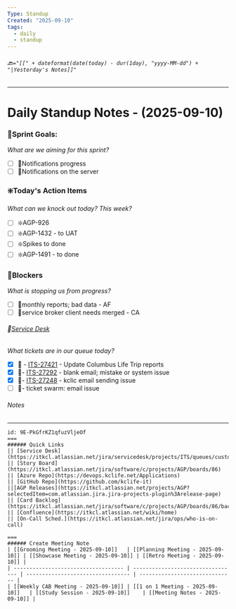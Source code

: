 ```yaml
---
Type: Standup
Created: "2025-09-10"
tags:
  - daily
  - standup
---
```

###### 🔙`="[[" + dateformat(date(today) - dur(1day), "yyyy-MM-dd") + "|Yesterday's Notes]]"` 
---
# Daily Standup Notes - (2025-09-10)

### 🔁Sprint Goals: 
*What are we aiming for this sprint?* 
- [ ] 🔁Notifications progress
- [ ] 🔁Notifications on the server
### ❇️Today's Action Items
*What can we knock out today? This week?*
- [ ] ❇️AGP-926
- [ ] ❇️AGP-1432 - to UAT
- [ ] ❇️Spikes to done
- [ ] ❇️AGP-1491 - to done

### 🚫Blockers
*What is stopping us from progress?*
- [ ] 🚫monthly reports; bad data - AF
- [ ] 🚫service broker client needs merged - CA

###### 🎫[Service Desk](https://itkcl.atlassian.net/jira/software/c/projects/AGP/boards/86)
*What tickets are in our queue today?*
- [x] 🎫 - [ITS-27421](https://itkcl.atlassian.net/jira/servicedesk/projects/ITS/queues/custom/220/ITS-27421) - Update Columbus Life Trip reports
- [x] 🎫- [ITS-27292](https://itkcl.atlassian.net/browse/ITS-27292) - blank email; mistake or system issue
- [x] 🎫- [ITS-27248](https://itkcl.atlassian.net/browse/ITS-27248) - kclic email sending issue
- [ ] 🎫- ticket swarm: email issue

###### Notes
---








```columns
id: 9E-PkGfrKZ1qfuzVljeOf
===
###### Quick Links
|| [Service Desk](https://itkcl.atlassian.net/jira/servicedesk/projects/ITS/queues/custom/220) 
|| [Story Board](https://itkcl.atlassian.net/jira/software/c/projects/AGP/boards/86) 
|| [Azure Repo](https://devops.kclife.net/Applications) 
|| [GitHub Repo](https://github.com/kclife-it)
||[AGP Releases](https://itkcl.atlassian.net/projects/AGP?selectedItem=com.atlassian.jira.jira-projects-plugin%3Arelease-page) 
|| [Card Backlog](https://itkcl.atlassian.net/jira/software/c/projects/AGP/boards/86/backlog) 
|| [Confluence](https://itkcl.atlassian.net/wiki/home) 
|| [On-Call Sched.](https://itkcl.atlassian.net/jira/ops/who-is-on-call) 

===
###### Create Meeting Note
| [[Grooming Meeting - 2025-09-10]]   | [[Planning Meeting - 2025-09-10]] | [[Showcase Meeting - 2025-09-10]] | [[Retro Meeting - 2025-09-10]] |
| ----------------------------------- | --------------------------------- | --------------------------------- | ------------------------------ |
| [[Weekly CAB Meeting - 2025-09-10]] | [[1 on 1 Meeting - 2025-09-10]]   | [[Study Session - 2025-09-10]]    | [[Meeting Notes - 2025-09-10]] |
```
